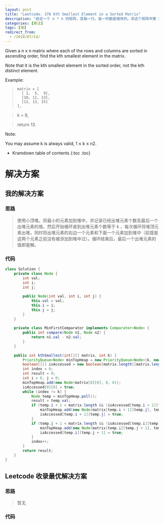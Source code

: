 ```yaml
---
layout: post
title: "Leetcode. 378 Kth Smallest Element in a Sorted Matrix"
description: "给定一个 n * n 的矩阵，其每一行，每一列都是增序的。求这个矩阵中第 k 小的数。"
categories: [算法]
tags: [堆]
redirect_from:
  - /2018/07/14/
---
```


Given a n x n matrix where each of the rows and columns are sorted in ascending order, find the kth smallest element in the matrix.

Note that it is the kth smallest element in the sorted order, not the kth distinct element.

Example:

>     matrix = [
>       [ 1,  5,  9],
>       [10, 11, 13],
>       [12, 13, 15]
>     ],

> k = 8,

> return 13.

Note: 

You may assume k is always valid, 1 ≤ k ≤ n2.

* Kramdown table of contents
{:toc .toc}

# 解决方案

## 我的解决方案

### 思路

> 使用小顶堆。将最小的元素加到堆中，并记录已经出堆元素个数及最后一个出堆元素的值。然后开始循环直到出堆元素个数等于 k ，每次循环将堆顶元素出堆，同时将出堆元素的右边一个元素和下面一个元素加到堆中（前提是这两个元素之前没有被添加到堆中过）。循环结束后，最后一个出堆元素的值即是解。

### 代码

```java
class Solution {
    private class Node {
        int val;
        int i;
        int j;
        
        public Node(int val, int i, int j) {
            this.val = val;
            this.i = i;
            this.j = j;
        }
    }
    
    private class MinFirstComparator implements Comparator<Node> {
        public int compare(Node n1, Node n2) {
            return n1.val - n2.val;
        }
    }
    
    public int kthSmallest(int[][] matrix, int k) {
        PriorityQueue<Node> minTopHeap = new PriorityQueue<Node>(k, new MinFirstComparator());
        boolean[][] isAccessed = new boolean[matrix.length][matrix.length];
        int index = 0;
        int result = 0;
        int i = 0, j = 0;
        minTopHeap.add(new Node(matrix[0][0], 0, 0));
        isAccessed[0][0] = true;
        while (index != k) {
            Node temp = minTopHeap.poll();
            result = temp.val;
            if (temp.i + 1 < matrix.length && !isAccessed[temp.i + 1][temp.j]) {
                minTopHeap.add(new Node(matrix[temp.i + 1][temp.j], temp.i + 1, temp.j));
                isAccessed[temp.i + 1][temp.j] = true;
            }
            if (temp.j + 1 < matrix.length && !isAccessed[temp.i][temp.j + 1]) {
                minTopHeap.add(new Node(matrix[temp.i][temp.j + 1], temp.i, temp.j + 1));
                isAccessed[temp.i][temp.j + 1] = true;
            }
            index++;
        }
        return result;
    }
}
```

## Leetcode 收录最优解决方案

### 思路

> 暂无

### 代码

```java
```

[^1]: This is a footnote.

[kramdown]: https://kramdown.gettalong.org/
[Simple Texture]: https://github.com/yizeng/jekyll-theme-simple-texture